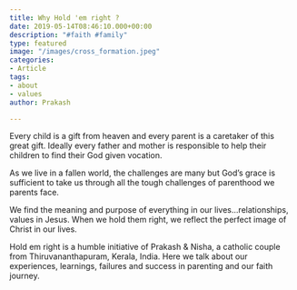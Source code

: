 ```yaml
---
title: Why Hold 'em right ?
date: 2019-05-14T08:46:10.000+00:00
description: "#faith #family"
type: featured
image: "/images/cross_formation.jpeg"
categories:
- Article
tags:
- about
- values
author: Prakash

---
```

Every child is a gift from heaven and every parent is a caretaker of this great gift. Ideally every father and mother is responsible to help their children to find their God given vocation.

As we live in a fallen world, the challenges are many but God’s grace is sufficient to take us through all the tough challenges of parenthood we parents face.

We find the meaning and purpose of everything in our lives…relationships, values in Jesus. When we hold them right, we reflect the perfect image of Christ in our lives.

Hold em right is a humble initiative of Prakash & Nisha, a catholic couple from Thiruvananthapuram, Kerala, India. Here we talk about our experiences, learnings, failures and success in parenting and our faith journey.